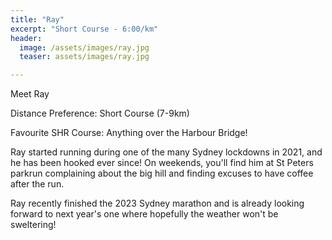 ```yaml
---
title: "Ray"
excerpt: "Short Course - 6:00/km"
header:
  image: /assets/images/ray.jpg
  teaser: assets/images/ray.jpg

---
```


Meet Ray

Distance Preference: Short Course (7-9km)

Favourite SHR Course: Anything over the Harbour Bridge!

Ray started running during one of the many Sydney lockdowns in 2021, and he has been hooked ever since! On weekends, you'll find him at St Peters parkrun complaining about the big hill and finding excuses to have coffee after the run.

Ray recently finished the 2023 Sydney marathon and is already looking forward to next year's one where hopefully the weather won't be sweltering!

